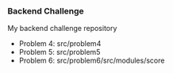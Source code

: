 ### Backend Challenge

My backend challenge repository

- Problem 4: src/problem4
- Problem 5: src/problem5
- Problem 6: src/problem6/src/modules/score
